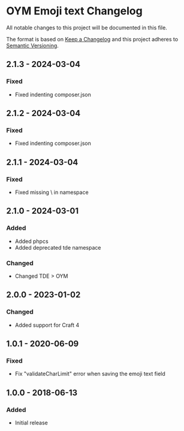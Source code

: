 # OYM Emoji text Changelog

All notable changes to this project will be documented in this file.

The format is based on [Keep a Changelog](http://keepachangelog.com/) and this project adheres to [Semantic Versioning](http://semver.org/).

## 2.1.3 - 2024-03-04
### Fixed
- Fixed indenting composer.json

## 2.1.2 - 2024-03-04
### Fixed
- Fixed indenting composer.json

## 2.1.1 - 2024-03-04
### Fixed
- Fixed missing \ in namespace

## 2.1.0 - 2024-03-01
### Added
- Added phpcs
- Added deprecated tde namespace

### Changed
- Changed TDE > OYM

## 2.0.0 - 2023-01-02
### Changed
- Added support for Craft 4

## 1.0.1 - 2020-06-09
### Fixed
- Fix "validateCharLimit" error when saving the emoji text field

## 1.0.0 - 2018-06-13
### Added
- Initial release
